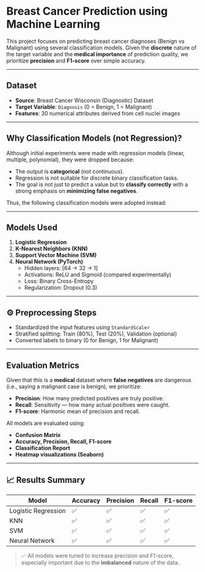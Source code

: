 #  Breast Cancer Prediction using Machine Learning

This project focuses on predicting breast cancer diagnoses (Benign vs Malignant) using several classification models. Given the **discrete** nature of the target variable and the **medical importance** of prediction quality, we prioritize **precision** and **F1-score** over simple accuracy.

---

##  Dataset

- **Source**: Breast Cancer Wisconsin (Diagnostic) Dataset
- **Target Variable**: `Diagnosis` (0 = Benign, 1 = Malignant)
- **Features**: 30 numerical attributes derived from cell nuclei images

---

##  Why Classification Models (not Regression)?

Although initial experiments were made with regression models (linear, multiple, polynomial), they were dropped because:

- The output is **categorical** (not continuous).
- Regression is not suitable for discrete binary classification tasks.
- The goal is not just to predict a value but to **classify correctly** with a strong emphasis on **minimizing false negatives**.

Thus, the following classification models were adopted instead:

---

##  Models Used

1. **Logistic Regression**
2. **K-Nearest Neighbors (KNN)**
3. **Support Vector Machine (SVM)**
4. **Neural Network (PyTorch)**  
   - Hidden layers: [64 → 32 → 1]  
   - Activations: ReLU and Sigmoid (compared experimentally)  
   - Loss: Binary Cross-Entropy  
   - Regularization: Dropout (0.3)

---

## ⚙ Preprocessing Steps

- Standardized the input features using `StandardScaler`
- Stratified splitting: Train (80%), Test (20%), Validation (optional)
- Converted labels to binary (0 for Benign, 1 for Malignant)

---

##  Evaluation Metrics

Given that this is a **medical** dataset where **false negatives** are dangerous (i.e., saying a malignant case is benign), we prioritize:

- **Precision**: How many predicted positives are truly positive.
- **Recall**: Sensitivity — how many actual positives were caught.
- **F1-score**: Harmonic mean of precision and recall.

All models are evaluated using:

- **Confusion Matrix**
- **Accuracy, Precision, Recall, F1-score**
- **Classification Report**
- **Heatmap visualizations (Seaborn)**

---

## 📈 Results Summary

| Model              | Accuracy | Precision | Recall | F1-score |
|--------------------|----------|-----------|--------|----------|
| Logistic Regression| ✅        | ✅         | ✅     | ✅        |
| KNN                | ✅        | ✅         | ✅     | ✅        |
| SVM                | ✅        | ✅         | ✅     | ✅        |
| Neural Network     | ✅        | ✅         | ✅     | ✅        |

> ✅ All models were tuned to increase precision and F1-score, especially important due to the **imbalanced** nature of the data.
